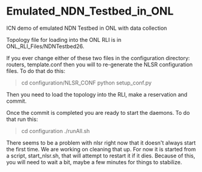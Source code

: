 # Emulated_NDN_Testbed_in_ONL
ICN demo of emulated NDN Testbed in ONL with data collection

Topology file for loading into the ONL RLI is in ONL_RLI_Files/NDNTestbed26.

If you ever change either of these two files in the configuration directory: routers, template.conf
then you will to re-generate the NLSR configuration files.
To do that do this:
> cd configuration/NLSR_CONF
> python setup_conf.py

Then you need to load the topology into the RLI, make a reservation and commit.

Once the commit is completed you are ready to start the daemons.
To do that run this:
> cd configuration
> ./runAll.sh

There seems to be a problem with nlsr right now that it doesn't always start the first time.
We are working on cleaning that up. For now it is started from a script, start_nlsr.sh,
that will attempt to restart it if it dies. Because of this, you will need to wait a bit, maybe
a few minutes for things to stabilize.




